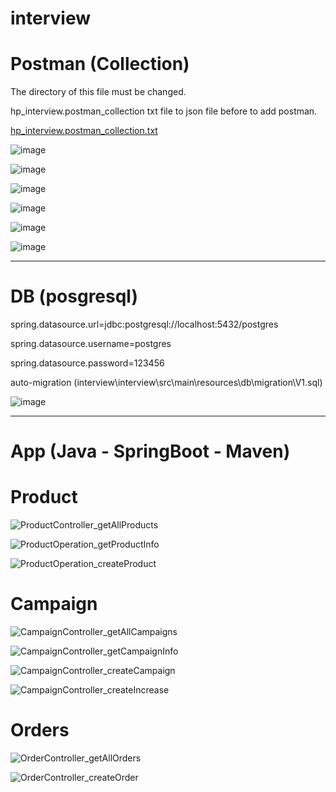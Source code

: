 # interview

# Postman (Collection)

The directory of this file must be changed.

hp_interview.postman_collection txt file to json file before to add postman.

[hp_interview.postman_collection.txt](https://github.com/CanBASCI/interview/files/9700834/hp_interview.postman_collection.txt)

![image](https://user-images.githubusercontent.com/13646990/193678439-f8ec14e3-87a6-42cc-9085-491e3889c200.png)

![image](https://user-images.githubusercontent.com/13646990/193678576-e65e7077-29be-422f-a123-ffde19bdbd4c.png)

![image](https://user-images.githubusercontent.com/13646990/193678633-01668c96-7783-4428-b7ec-ce80d7c9324c.png)

![image](https://user-images.githubusercontent.com/13646990/193678715-09eac171-7857-4217-b4ad-c504086f5691.png)

![image](https://user-images.githubusercontent.com/13646990/193678817-082cd886-88c2-4dcf-8059-17dae2dea474.png)

![image](https://user-images.githubusercontent.com/13646990/193678877-f4efb20c-2966-4fe2-bccb-2406db24f343.png)


-----------------------------------------------------------------------------

# DB (posgresql)

spring.datasource.url=jdbc:postgresql://localhost:5432/postgres

spring.datasource.username=postgres

spring.datasource.password=123456

auto-migration (interview\interview\src\main\resources\db\migration\V1.sql)

![image](https://user-images.githubusercontent.com/13646990/193680887-10187f5d-9cde-4f1a-99f4-79cddf05d282.png)

--------------------------------------------------------------------------------

# App (Java - SpringBoot - Maven)

# Product

![ProductController_getAllProducts](https://user-images.githubusercontent.com/13646990/193676060-c4b20c72-b901-4f2b-ac34-e6d36ad524e0.jpg)

![ProductOperation_getProductInfo](https://user-images.githubusercontent.com/13646990/193676233-3eab43ff-5e9e-41c3-a6c7-c15706adf523.jpg)

![ProductOperation_createProduct](https://user-images.githubusercontent.com/13646990/193676286-eafdf31f-5fe5-41e8-96d7-81df8c30b290.jpg)

# Campaign

![CampaignController_getAllCampaigns](https://user-images.githubusercontent.com/13646990/193677010-7d36b964-4f6d-4c56-90f7-9b7dd3683f4e.jpg)

![CampaignController_getCampaignInfo](https://user-images.githubusercontent.com/13646990/193676545-457254e1-fc9c-4edf-89b3-70637281640e.jpg)

![CampaignController_createCampaign](https://user-images.githubusercontent.com/13646990/193676614-e7b7921d-c9ea-4315-a29d-3862024a10eb.jpg)

![CampaignController_createIncrease](https://user-images.githubusercontent.com/13646990/193676682-570180a1-fc4f-4c2c-825b-d722a11b5081.jpg)

# Orders

![OrderController_getAllOrders](https://user-images.githubusercontent.com/13646990/193677155-f9a06820-6364-4771-8c00-8cd233ead602.jpg)

![OrderController_createOrder](https://user-images.githubusercontent.com/13646990/193677229-ca6c337f-c32a-4c92-857d-28ede6d48ecd.jpg)






